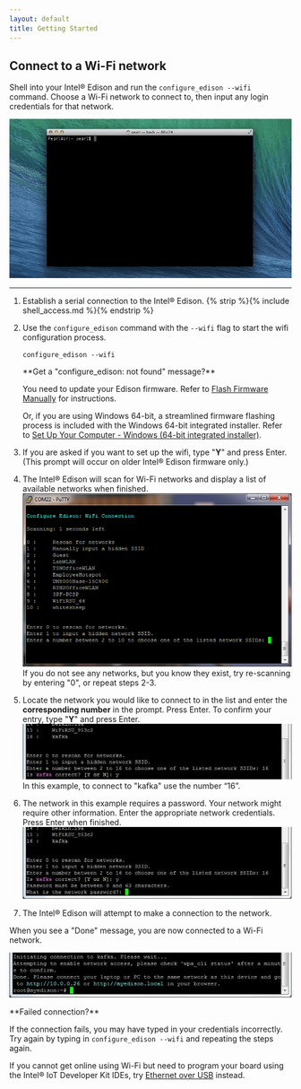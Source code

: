 ```yaml
---
layout: default
title: Getting Started
---
```


## Connect to a Wi-Fi network

Shell into your Intel® Edison and run the `configure_edison --wifi` command. Choose a Wi-Fi network to connect to, then input any login credentials for that network.

![Animated gif: copying images files to flash storage](images/configure_edison_wifi-animated.gif)

---

1. Establish a serial connection to the Intel® Edison. {% strip %}{% include shell_access.md %}{% endstrip %}

2. Use the `configure_edison` command with the `--wifi` flag to start the wifi configuration process.

    ```
    configure_edison --wifi
    ```

    <div class="callout info" markdown="1">
    **Get a "configure_edison: not found" message?**

    You need to update your Edison firmware. Refer to [Flash Firmware Manually](/docs/flash_firmware/manually.html) for instructions. 

    Or, if you are using Windows 64-bit, a streamlined firmware flashing process is included with the Windows 64-bit integrated installer. Refer to [Set Up Your Computer - Windows (64-bit integrated installer)](/docs/computer_setup/windows/64bit_integrated_installer.html).
    </div>

3. If you are asked if you want to set up the wifi, type "**Y**" and press Enter. (This prompt will occur on older Intel® Edison firmware only.)

4. The Intel® Edison will scan for Wi-Fi networks and display a list of available networks when finished.
  ![A list of Wi-Fi networks](images/list_of_networks.png)
  If you do not see any networks, but you know they exist, try re-scanning by entering "0", or repeat steps 2-3.

5. Locate the network you would like to connect to in the list and enter the **corresponding number** in the prompt. Press Enter. 
  To confirm your entry, type "**Y**" and press Enter.
  ![Type 'Y' to confirm entry](images/network_connection_confirmation.png)
  In this example, to connect to "kafka" use the number “16”.

6. The network in this example requires a password. Your network might require other information. Enter the appropriate network credentials. Press Enter when finished. 
  ![Network password prompt](images/network_password_prompt.png)

7. The Intel® Edison will attempt to make a connection to the network.

<div class="callout done" markdown="1">
When you see a "Done" message, you are now connected to a Wi-Fi network.

!["Done" message](images/connection_successful.png)
</div>

<div class="callout troubleshooting" markdown="1">
**Failed connection?**

If the connection fails, you may have typed in your credentials incorrectly.  Try again by typing in `configure_edison --wifi` and repeating the steps again.

If you cannot get online using Wi-Fi but need to program your board using the Intel® IoT Developer Kit IDEs, try [Ethernet over USB](/docs/connectivity/ethernet_over_usb/) instead.
</div>